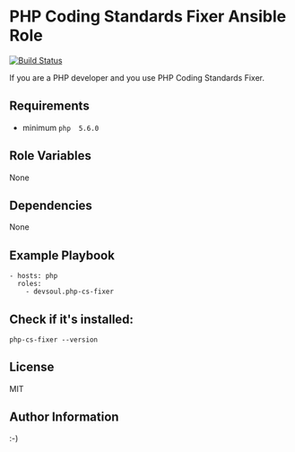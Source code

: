 PHP Coding Standards Fixer Ansible Role
=========
[![Build Status](https://travis-ci.com/devsoul/ansible-role-php-cs-fixer.svg?branch=master)](https://travis-ci.com/devsoul/ansible-role-php-cs-fixer)

If you are a PHP developer and you use PHP Coding Standards Fixer.

Requirements
------------
  - minimum `php  5.6.0` 

Role Variables
--------------
None

Dependencies
------------
None

Example Playbook
----------------
    - hosts: php
      roles:
        - devsoul.php-cs-fixer

Check if it's installed:
------
    php-cs-fixer --version

License
-------
MIT

Author Information
------------------

:-)
